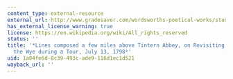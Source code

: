 ```yaml
---
content_type: external-resource
external_url: http://www.gradesaver.com/wordsworths-poetical-works/study-guide/section5/
has_external_license_warning: true
license: https://en.wikipedia.org/wiki/All_rights_reserved
status: ''
title: '*Lines composed a few miles above Tintern Abbey, on Revisiting the Banks of
  the Wye during a Tour, July 13, 1798*'
uid: 1a04fe6d-8c39-493c-ade9-116d1ec1d521
wayback_url: ''
---
```

